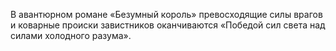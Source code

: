 <!--2017-01-02 10:14:06-->
В авантюрном романе «Безумный король» превосходящие силы врагов и коварные происки завистников оканчиваются «Победой сил света над силами холодного разума».